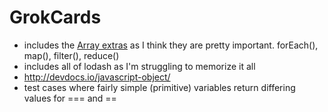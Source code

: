 # GrokCards

* includes the [Array extras](https://developer.mozilla.org/en-US/docs/Web/JavaScript/New_in_JavaScript/1.6) as I think they are pretty important. forEach(), map(), filter(), reduce()
* includes all of lodash as I'm struggling to memorize it all
* http://devdocs.io/javascript-object/
* test cases where fairly simple (primitive) variables return differing values for === and ==
